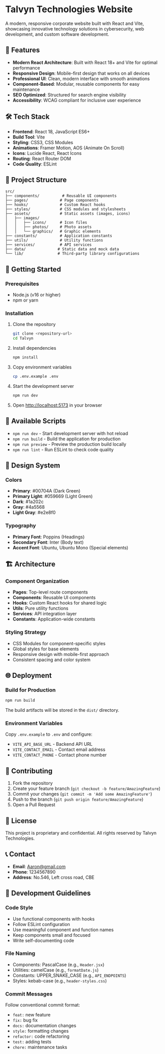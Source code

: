 # Talvyn Technologies Website

A modern, responsive corporate website built with React and Vite, showcasing innovative technology solutions in cybersecurity, web development, and custom software development.

## 🚀 Features

- **Modern React Architecture**: Built with React 18+ and Vite for optimal performance
- **Responsive Design**: Mobile-first design that works on all devices
- **Professional UI**: Clean, modern interface with smooth animations
- **Component-Based**: Modular, reusable components for easy maintenance
- **SEO Optimized**: Structured for search engine visibility
- **Accessibility**: WCAG compliant for inclusive user experience

## 🛠️ Tech Stack

- **Frontend**: React 18, JavaScript ES6+
- **Build Tool**: Vite
- **Styling**: CSS3, CSS Modules
- **Animations**: Framer Motion, AOS (Animate On Scroll)
- **Icons**: Lucide React, React Icons
- **Routing**: React Router DOM
- **Code Quality**: ESLint

## 📁 Project Structure

```
src/
├── components/          # Reusable UI components
├── pages/              # Page components
├── hooks/              # Custom React hooks
├── styles/             # CSS modules and stylesheets
├── assets/             # Static assets (images, icons)
│   ├── images/
│   │   ├── icons/      # Icon files
│   │   ├── photos/     # Photo assets
│   │   └── graphics/   # Graphic elements
├── constants/          # Application constants
├── utils/              # Utility functions
├── services/           # API services
├── data/              # Static data and mock data
└── lib/               # Third-party library configurations
```

## 🚦 Getting Started

### Prerequisites

- Node.js (v16 or higher)
- npm or yarn

### Installation

1. Clone the repository
   ```bash
   git clone <repository-url>
   cd Talvyn
   ```

2. Install dependencies
   ```bash
   npm install
   ```

3. Copy environment variables
   ```bash
   cp .env.example .env
   ```

4. Start the development server
   ```bash
   npm run dev
   ```

5. Open [http://localhost:5173](http://localhost:5173) in your browser

## 📜 Available Scripts

- `npm run dev` - Start development server with hot reload
- `npm run build` - Build the application for production
- `npm run preview` - Preview the production build locally
- `npm run lint` - Run ESLint to check code quality

## 🎨 Design System

### Colors
- **Primary**: #00704A (Dark Green)
- **Primary Light**: #059669 (Light Green)
- **Dark**: #1a202c
- **Gray**: #4a5568
- **Light Gray**: #e2e8f0

### Typography
- **Primary Font**: Poppins (Headings)
- **Secondary Font**: Inter (Body text)
- **Accent Font**: Ubuntu, Ubuntu Mono (Special elements)

## 🏗️ Architecture

### Component Organization
- **Pages**: Top-level route components
- **Components**: Reusable UI components
- **Hooks**: Custom React hooks for shared logic
- **Utils**: Pure utility functions
- **Services**: API integration layer
- **Constants**: Application-wide constants

### Styling Strategy
- CSS Modules for component-specific styles
- Global styles for base elements
- Responsive design with mobile-first approach
- Consistent spacing and color system

## 🌐 Deployment

### Build for Production
```bash
npm run build
```

The build artifacts will be stored in the `dist/` directory.

### Environment Variables
Copy `.env.example` to `.env` and configure:
- `VITE_API_BASE_URL` - Backend API URL
- `VITE_CONTACT_EMAIL` - Contact email address
- `VITE_CONTACT_PHONE` - Contact phone number

## 🤝 Contributing

1. Fork the repository
2. Create your feature branch (`git checkout -b feature/AmazingFeature`)
3. Commit your changes (`git commit -m 'Add some AmazingFeature'`)
4. Push to the branch (`git push origin feature/AmazingFeature`)
5. Open a Pull Request

## 📄 License

This project is proprietary and confidential. All rights reserved by Talvyn Technologies.

## 📞 Contact

- **Email**: Aaron@gmail.com
- **Phone**: 1234567890
- **Address**: No.546, Left cross road, CBE

## 🔧 Development Guidelines

### Code Style
- Use functional components with hooks
- Follow ESLint configuration
- Use meaningful component and function names
- Keep components small and focused
- Write self-documenting code

### File Naming
- Components: PascalCase (e.g., `Header.jsx`)
- Utilities: camelCase (e.g., `formatDate.js`)
- Constants: UPPER_SNAKE_CASE (e.g., `API_ENDPOINTS`)
- Styles: kebab-case (e.g., `header-styles.css`)

### Commit Messages
Follow conventional commit format:
- `feat:` new feature
- `fix:` bug fix
- `docs:` documentation changes
- `style:` formatting changes
- `refactor:` code refactoring
- `test:` adding tests
- `chore:` maintenance tasks